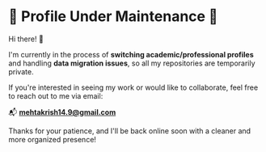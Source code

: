 # 🚧 Profile Under Maintenance 🚧

Hi there! 👋

I'm currently in the process of **switching academic/professional profiles** and handling **data migration issues**, so all my repositories are temporarily private.

If you're interested in seeing my work or would like to collaborate, feel free to reach out to me via email:

📬 **mehtakrish14.9@gmail.com**

Thanks for your patience, and I'll be back online soon with a cleaner and more organized presence!
